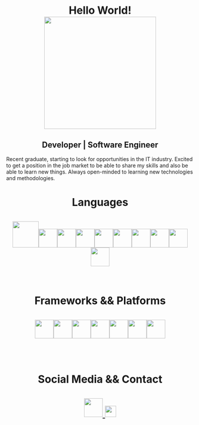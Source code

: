 
<link rel="stylesheet" href="https://cdn.jsdelivr.net/gh/devicons/devicon@v2.15.1/devicon.min.css">


<h1 align="center">Hello World!<br><img src="https://creators-images.vice.com/content-images/contentimage/no-slug/e4e149d87b4f8f5330c1e3c79c24ea6f.jpg?crop=1xw:0.7976772616136919xh;center,center&resize=500:*)" width="300px";></h1>
 
 <h2 align="center">Developer | Software Engineer</h2>
 Recent graduate, starting to look for opportunities in the IT industry. 
 Excited to get a position in the job market to be able to share my skills and also be able to learn new things.
 Always open-minded to learning new technologies and methodologies.


<h1 align="center">
 Languages

<div style="display: inline_block;" align="center"><br>
<img height=70 src="https://cdn.jsdelivr.net/gh/devicons/devicon/icons/html5/html5-original-wordmark.svg" /><img height=50 src="https://cdn.jsdelivr.net/gh/devicons/devicon/icons/css3/css3-original.svg" /><img height=50 src="https://cdn.jsdelivr.net/gh/devicons/devicon/icons/bootstrap/bootstrap-original-wordmark.svg" /><img height=50 src="https://cdn.jsdelivr.net/gh/devicons/devicon/icons/javascript/javascript-original.svg" /><img height =50 src="https://cdn.jsdelivr.net/gh/devicons/devicon/icons/react/react-original-wordmark.svg" /><img height=50 src="https://cdn.jsdelivr.net/gh/devicons/devicon/icons/angularjs/angularjs-original.svg" /><img height=50 src="https://cdn.jsdelivr.net/gh/devicons/devicon/icons/typescript/typescript-original.svg" /><img height=50 src="https://cdn.jsdelivr.net/gh/devicons/devicon/icons/csharp/csharp-original.svg" /><img height=50 src="https://cdn.jsdelivr.net/gh/devicons/devicon/icons/dotnetcore/dotnetcore-original.svg" /><img height=50 src="https://cdn.jsdelivr.net/gh/devicons/devicon/icons/dot-net/dot-net-plain-wordmark.svg" />
</div>  
</h1>
<br>
          
<h1 align="center">
 Frameworks && Platforms
<div style="display: inline_block;" align="center"><br>      
<img height=50 src="https://cdn.jsdelivr.net/gh/devicons/devicon/icons/github/github-original.svg"/><img height=50 src="https://cdn.jsdelivr.net/gh/devicons/devicon/icons/bitbucket/bitbucket-original-wordmark.svg" /><img height=50 src="https://cdn.jsdelivr.net/gh/devicons/devicon/icons/mysql/mysql-plain-wordmark.svg" /><img height=50 src="https://cdn.jsdelivr.net/gh/devicons/devicon/icons/mongodb/mongodb-plain-wordmark.svg" /><img height=50 src="https://cdn.jsdelivr.net/gh/devicons/devicon/icons/visualstudio/visualstudio-plain.svg" /><img height=50 src="https://cdn.jsdelivr.net/gh/devicons/devicon/icons/vscode/vscode-original-wordmark.svg" /><img height=50 src="https://cdn.jsdelivr.net/gh/devicons/devicon/icons/selenium/selenium-original.svg" />
</div>
</h1>
<br><br>
          
<h1 align="center">
Social Media && Contact
<div style="display: inline_block;"  align="center">   
 <br>
<a href="https://www.linkedin.com/in/robysondepaula/">
    <img height="50" src="https://cdn2.iconfinder.com/data/icons/social-icon-3/512/social_style_3_in-306.png"/>
</a>
 <a href="mailto:robysondepaula.ca@gmail.com">
 <img height="30" src="https://img.shields.io/badge/Gmail-D14836?style=for-the-badge&logo=gmail&logoColor=white"/>
 </a>
</h1>
</div>
